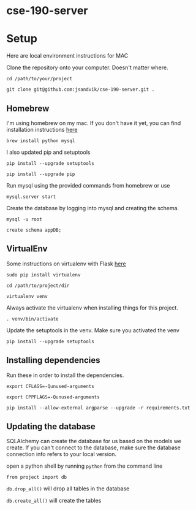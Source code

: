 cse-190-server
==============

# Setup
Here are local environment instructions for MAC

Clone the repository onto your computer. Doesn't matter where.

`cd /path/to/your/project`

`git clone git@github.com:jsandvik/cse-190-server.git .`

## Homebrew
I'm using homebrew on my mac. If you don't have it yet, you can find installation instructions [here](http://brew.sh)

`brew install python mysql`

I also updated pip and setuptools

`pip install --upgrade setuptools`

`pip install --upgrade pip`

Run mysql using the provided commands from homebrew or use 

`mysql.server start`

Create the database by logging into mysql and creating the schema.

`mysql -u root`

`create schema appDB;`

## VirtualEnv
Some instructions on virtualenv with Flask [here](http://flask.pocoo.org/docs/installation/)

`sudo pip install virtualenv`

`cd /path/to/project/dir`

`virtualenv venv`

Always activate the virtualenv when installing things for this project.

`. venv/bin/activate`

Update the setuptools in the venv. Make sure you activated the venv

`pip install --upgrade setuptools`


## Installing dependencies
Run these in order to install the dependencies.

`export CFLAGS=-Qunused-arguments`

`export CPPFLAGS=-Qunused-arguments`

`pip install --allow-external argparse --upgrade -r requirements.txt`

## Updating the database
SQLAlchemy can create the database for us based on the models we create. If you can't connect to the database, make sure the database connection info refers to your local version.

open a python shell by running `python` from the command line

`from project import db`

`db.drop_all()` will drop all tables in the database

`db.create_all()` will create the tables



